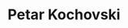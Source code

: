 ---
SICRIS: null
draft: false
fixName: petar_kochovski
lab: Laboratorij za podatkovne tehnologije
labPos: Član laboratorija
location: R2.42 - Laboratorij LPT
mailInfo: petar.kochovski@fri.uni-lj.si
officeHours: null
profName: Petar Kochovski
profTitle: Raziskovalec
telephoneInfo: null
title: Petar Kochovski
---